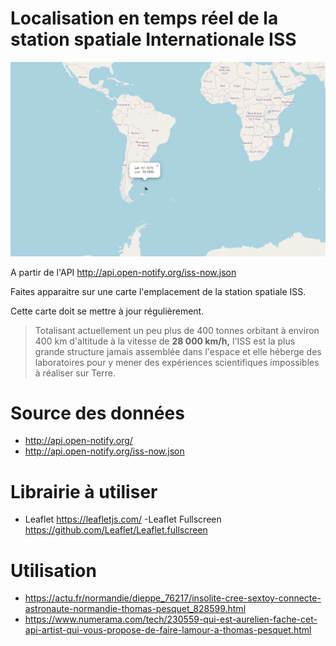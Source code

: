 # Localisation en temps réel de la station spatiale Internationale ISS

![img.png](readme_docs\img.png)

A partir de l'API
http://api.open-notify.org/iss-now.json

Faites apparaitre sur une carte l'emplacement de la station spatiale ISS.

Cette carte doit se mettre à jour régulièrement.

> Totalisant actuellement un peu plus de 400 tonnes orbitant à environ 400 km d'altitude à la vitesse de **28 000 km/h,** l'ISS est la plus grande structure jamais assemblée dans l'espace et elle héberge des laboratoires pour y mener des expériences scientifiques impossibles à réaliser sur Terre.


# Source des données

- http://api.open-notify.org/
- http://api.open-notify.org/iss-now.json

# Librairie à utiliser

- Leaflet
    https://leafletjs.com/
-Leaflet Fullscreen
    https://github.com/Leaflet/Leaflet.fullscreen

# Utilisation

* https://actu.fr/normandie/dieppe_76217/insolite-cree-sextoy-connecte-astronaute-normandie-thomas-pesquet_828599.html
* https://www.numerama.com/tech/230559-qui-est-aurelien-fache-cet-api-artist-qui-vous-propose-de-faire-lamour-a-thomas-pesquet.html